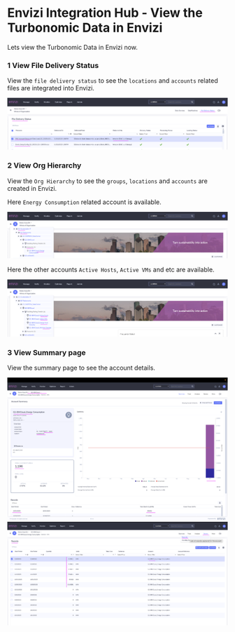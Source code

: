 # Envizi Integration Hub - View the Turbonomic Data in Envizi

Lets view the Turbonomic Data in Envizi now.

### 1 View File Delivery Status

View the `file delivery status` to see the `locations` and `accounts` related files are integrated into Envizi.

<img src="images/img-19-file-delivery-status.png">

### 2 View Org Hierarchy

View the `Org Hierarchy` to see the `groups`, `locations` and `accounts` are created in Envizi.

Here `Energy Consumption` related account is available.

<img src="images/img-20-orghierarchy1.png">

Here the other accounts `Active Hosts`, `Active VMs` and etc are available.

<img src="images/img-20-orghierarchy2.png">

### 3 View Summary page

View the summary page to see the account details.

<img src="images/img-21-summary1.png">
<img src="images/img-21-summary2.png">

